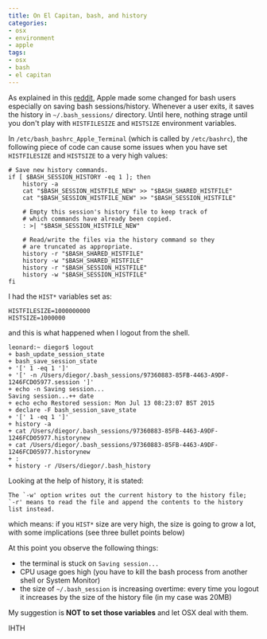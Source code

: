 ```yaml
---
title: On El Capitan, bash, and history
categories:
- osx
- environment
- apple
tags:
- osx
- bash
- el capitan
---
```

As explained in this [reddit](http://www.reddit.com/r/osx/comments/397uep/changes_to_bash_sessions_and_terminal_in_el/),
Apple made some changed for bash users especially on saving bash sessions/history.
Whenever a user exits, it saves the history in `~/.bash_sessions/` directory.
Until here, nothing strage until you don't play with `HISTFILESIZE` and `HISTSIZE`
environment variables.

In `/etc/bash_bashrc_Apple_Terminal` (which is called by `/etc/bashrc`), the
following piece of code can cause some issues when you have set `HISTFILESIZE`
and `HISTSIZE` to a very high values:

```
# Save new history commands.  
if [ $BASH_SESSION_HISTORY -eq 1 ]; then  
    history -a  
    cat "$BASH_SESSION_HISTFILE_NEW" >> "$BASH_SHARED_HISTFILE"  
    cat "$BASH_SESSION_HISTFILE_NEW" >> "$BASH_SESSION_HISTFILE"  

    # Empty this session's history file to keep track of  
    # which commands have already been copied.  
    : >| "$BASH_SESSION_HISTFILE_NEW"

    # Read/write the files via the history command so they  
    # are truncated as appropriate.  
    history -r "$BASH_SHARED_HISTFILE"  
    history -w "$BASH_SHARED_HISTFILE"  
    history -r "$BASH_SESSION_HISTFILE"  
    history -w "$BASH_SESSION_HISTFILE"  
fi  
```
    
I had the `HIST*` variables set as:

```
HISTFILESIZE=1000000000  
HISTSIZE=1000000
```
    
and this is what happened when I logout from the shell.

```
leonard:~ diegor$ logout  
+ bash_update_session_state  
+ bash_save_session_state  
+ '[' 1 -eq 1 ']'  
+ '[' -n /Users/diegor/.bash_sessions/97360883-85FB-4463-A9DF-1246FCD05977.session ']'  
+ echo -n Saving session...  
Saving session...++ date  
+ echo echo Restored session: Mon Jul 13 08:23:07 BST 2015  
+ declare -F bash_session_save_state  
+ '[' 1 -eq 1 ']'  
+ history -a  
+ cat /Users/diegor/.bash_sessions/97360883-85FB-4463-A9DF-1246FCD05977.historynew  
+ cat /Users/diegor/.bash_sessions/97360883-85FB-4463-A9DF-1246FCD05977.historynew  
+ :  
+ history -r /Users/diegor/.bash_history  
```    

Looking at the help of history, it is stated:

```
The `-w' option writes out the current history to the history file;  
`-r' means to read the file and append the contents to the history list instead.
```
    
which means: if you `HIST*` size are very high, the size is going to grow a lot,
with some implications (see three bullet points below)

At this point you observe the following things:

  * the terminal is stuck on `Saving session...`
  * CPU usage goes high (you have to kill the bash process from another shell or System Monitor)
  * the size of `~/.bash_session` is increasing overtime: every time you logout it increases by the size of the history file (in my case was 20MB)

My suggestion is **NOT to set those variables** and let OSX deal with them.

IHTH
